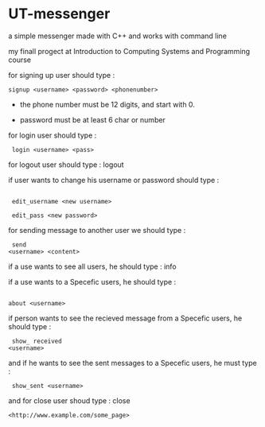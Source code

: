 # UT-messenger
 a simple messenger made with C++ and works with command line
 
 my finall progect at Introduction to Computing Systems and Programming course
 
 for signing up user should type :
 
 <pre><code>signup &lt;username&gt; &lt;password&gt; &lt;phonenumber&gt;
</code></pre>

 
 * the phone number must be 12 digits, and start with 0.
 
 * password must be at least 6 char or number
 
 
 for login user should type : 
 
 <pre><code> login &lt;username&gt; &lt;pass&gt;</code></pre>
 
 
 for logout user should type : logout
 
 if user wants to change his username or password should type : 
 <pre><code> 
 edit_username &lt;new username&gt;

 edit_pass &lt;new password&gt;
</code></pre>
 
 for sending message to another user we should type : <pre><code> send &lt;username&gt; &lt;content&gt; </code></pre>
 
 
 if a use wants to see all users, he should type : info
 
 
 if a use wants to a Specefic users, he should type : <pre><code>  about &lt;username&gt;   </code></pre>
 
 
 if person wants to see the recieved message from a Specefic users, he should type : <pre><code> show_ received &lt;username&gt;</code></pre>
 
 and if he wants to see the sent messages to a Specefic users, he must type :<pre><code> show_sent &lt;username&gt; </code></pre>
 
 and for close user shoud type : close
 
 
 
 
 
 
 
 
 <pre><code>&lt;http://www.example.com/some_page&gt;
</code></pre>
